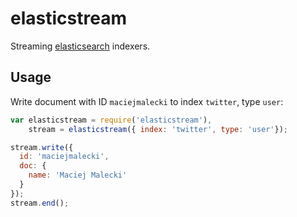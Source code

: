 # elasticstream
Streaming [elasticsearch](http://www.elasticsearch.org/) indexers.

## Usage
Write document with ID `maciejmalecki` to index `twitter`, type `user`:

```js
var elasticstream = require('elasticstream'),
    stream = elasticstream({ index: 'twitter', type: 'user'});

stream.write({
  id: 'maciejmalecki',
  doc: {
    name: 'Maciej Malecki'
  }
});
stream.end();
```
